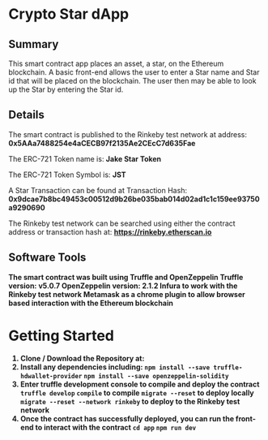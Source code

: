 # Crypto Star dApp

## Summary
This smart contract app places an asset, a star, on the Ethereum blockchain. A basic front-end allows the user to enter a Star name and Star id that will be placed on the blockchain. The user then may be able to look up the Star by entering the Star id.

## Details
The smart contract is published to the Rinkeby test network at address: <b>0x5AAa7488254e4aCECB97f2135Ae2CEcC7d635Fae</b>

The ERC-721 Token name is: <b>Jake Star Token</b>

The ERC-721 Token Symbol is: <b>JST</b>

A Star Transaction can be found at Transaction Hash: <b>0x9dcae7b8bc49453c00512d9b26be035bab014d02ad1c1c159ee93750a9290690</b>

The Rinkeby test network can be searched using either the contract address or transaction hash at:
<b>https://rinkeby.etherscan.io<b>

## Software Tools
The smart contract was built using Truffle and OpenZeppelin
Truffle version: <b>v5.0.7</b>
OpenZeppelin version: <b>2.1.2</b>
Infura to work with the Rinkeby test network
Metamask as a chrome plugin to allow browser based interaction with the Ethereum blockchain

# Getting Started
1. Clone / Download the Repository at:
2. Install any dependencies including:
`npm install --save truffle-hdwallet-provider`
`npm install --save openzeppelin-solidity`
3. Enter truffle development console to compile and deploy the contract
`truffle develop`
`compile` to compile
`migrate --reset` to deploy locally
`migrate --reset --network rinkeby` to deploy to the Rinkeby test network
4. Once the contract has successfully deployed, you can run the front-end to interact with the contract
`cd app`
`npm run dev`
